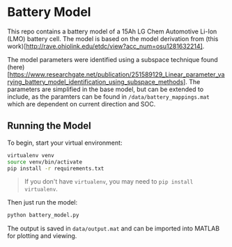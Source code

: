 # Battery Model

This repo contains a battery model of a 15Ah LG Chem Automotive Li-Ion (LMO) battery cell.  The model is based on the model derivation from (this work)[http://rave.ohiolink.edu/etdc/view?acc_num=osu1281632214].

The model parameters were identified using a subspace technique found (here)[https://www.researchgate.net/publication/251589129_Linear_parameter_varying_battery_model_identification_using_subspace_methods].  The parameters are simplified in the base model, but can be extended to include, as the paramters can be found in `/data/battery_mappings.mat` which are dependent on current direction and SOC.

## Running the Model
To begin, start your virtual environment:

```bash
virtualenv venv
source venv/bin/activate 
pip install -r requirements.txt
```
> If you don't have `virtualenv`, you may need to `pip install virtualenv`.

Then just run the model:

```bash
python battery_model.py
```

The output is saved in `data/output.mat` and can be imported into MATLAB for plotting and viewing.